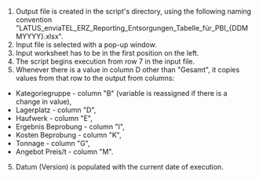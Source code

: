 1. Output file is created in the script's directory, using the following naming convention "LATUS_enviaTEL_ERZ_Reporting_Entsorgungen_Tabelle_für_PBI_{DDMMYYYY}.xlsx".
2. Input file is selected with a pop-up window.
3. Input worksheet has to be in the first position on the left.
4. The script begins execution from row 7 in the input file.
5. Whenever there is a value in column D other than "Gesamt", it copies values from that row to the output from columns:
- Kategoriegruppe - column "B" (variable is reassigned if there is a change in value),
- Lagerplatz - column "D",
- Haufwerk - column "E",
- Ergebnis Beprobung - column "I",
- Kosten Beprobung - column "K",
- Tonnage - column "G",
- Angebot Preis/t - column "M".
5. Datum (Version) is populated with the current date of execution.
